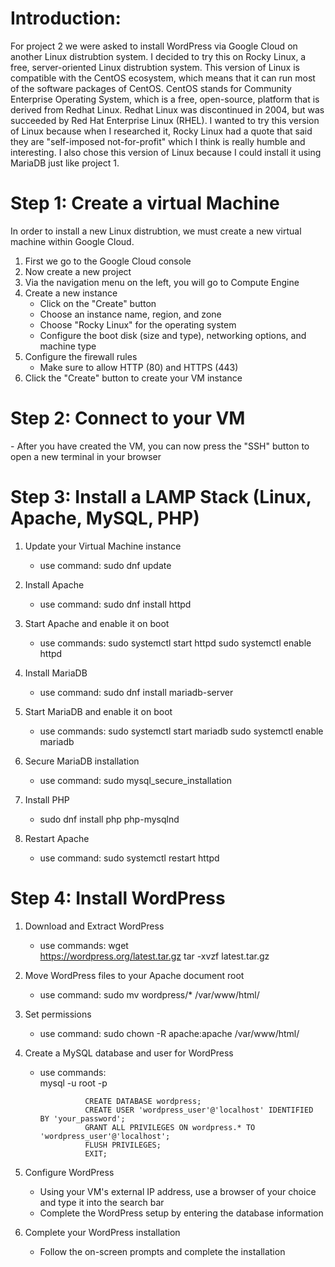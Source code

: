 <h1>Introduction:</h1>

For project 2 we were asked to install WordPress via Google Cloud on another Linux distrubtion system. I decided to try this on Rocky Linux, a free, server-oriented Linux distrubtion system. This version of Linux is compatible with the CentOS ecosystem, which means that it can run most of the software packages of CentOS. CentOS stands for Community Enterprise Operating System, which is a free, open-source, platform that is derived from Redhat Linux. Redhat Linux was discontinued in 2004, but was succeeded by Red Hat Enterprise Linux (RHEL). I wanted to try this version of Linux because when I researched it, Rocky Linux had a quote that said they are "self-imposed not-for-profit" which I think is really humble and interesting. I also chose this version of Linux because I could install it using MariaDB just like project 1. 

<h1>Step 1: Create a virtual Machine</h1>

In order to install a new Linux distrubtion, we must create a new virtual machine within Google Cloud. 

1) First we go to the Google Cloud console
2) Now create a new project 
3) Via the navigation menu on the left, you will go to Compute Engine
4) Create a new instance
	- Click on the "Create" button
	- Choose an instance name, region, and zone
	- Choose "Rocky Linux" for the operating system
	- Configure the boot disk (size and type), networking options, and machine type
5) Configure the firewall rules
	- Make sure to allow HTTP (80) and HTTPS (443)
6) Click the "Create" button to create your VM instance

<h1>Step 2: Connect to your VM</h1>
	- After you have created the VM, you can now press the "SSH" button to open a new terminal in your browser

<h1>Step 3: Install a LAMP Stack (Linux, Apache, MySQL, PHP)</h1>

1) Update your Virtual Machine instance
	- use command: sudo dnf update

2) Install Apache
	- use command: sudo dnf install httpd

3) Start Apache and enable it on boot
	- use commands: 
					sudo systemctl start httpd
					sudo systemctl enable httpd

4) Install MariaDB
	- use command: sudo dnf install mariadb-server

5) Start MariaDB and enable it on boot
	- use commands: 
					sudo systemctl start mariadb
					sudo systemctl enable mariadb

6) Secure MariaDB installation
	- use command: sudo mysql_secure_installation

7) Install PHP	
	- sudo dnf install php php-mysqlnd

8) Restart Apache
	- use command: sudo systemctl restart httpd

<h1>Step 4: Install WordPress</h1>

1) Download and Extract WordPress
	- use commands: wget 	
							https://wordpress.org/latest.tar.gz
							tar -xvzf latest.tar.gz
							
2) Move WordPress files to your Apache document root
	- use command: sudo mv wordpress/* /var/www/html/

3) Set permissions
	- use command: sudo chown -R apache:apache /var/www/html/

4) Create a MySQL database and user for WordPress
	- use commands: 	
					mysql -u root -p
					
					CREATE DATABASE wordpress;
					CREATE USER 'wordpress_user'@'localhost' IDENTIFIED BY 'your_password';
					GRANT ALL PRIVILEGES ON wordpress.* TO 'wordpress_user'@'localhost';
					FLUSH PRIVILEGES;
					EXIT;

5) Configure WordPress
	- Using your VM's external IP address, use a browser of your choice and type it into the search bar
	- Complete the WordPress setup by entering the database information
	
6) Complete your WordPress installation
	- Follow the on-screen prompts and complete the installation
	




